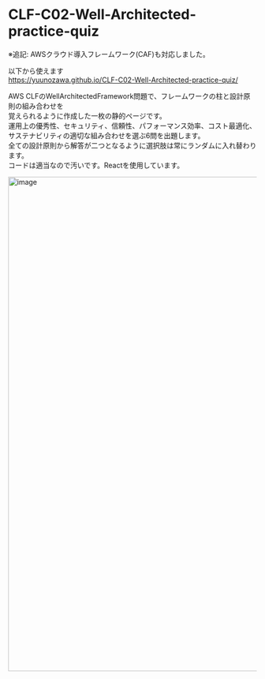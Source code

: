 # CLF-C02-Well-Architected-practice-quiz

※追記: AWSクラウド導入フレームワーク(CAF)も対応しました。  

以下から使えます  
https://yuunozawa.github.io/CLF-C02-Well-Architected-practice-quiz/

AWS CLFのWellArchitectedFramework問題で、フレームワークの柱と設計原則の組み合わせを  
覚えられるように作成した一枚の静的ページです。  
運用上の優秀性、セキュリティ、信頼性、パフォーマンス効率、コスト最適化、サステナビリティの適切な組み合わせを選ぶ6問を出題します。  
全ての設計原則から解答が二つとなるように選択肢は常にランダムに入れ替わります。  
コードは適当なので汚いです。Reactを使用しています。  

<img width="1002" alt="image" src="https://github.com/YuuNozawa/CLF-C02-Well-Architected-/assets/38149213/4d394326-5ae7-4266-9c62-b24eaf977d62">
